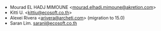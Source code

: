 - Mourad EL HADJ MIMOUNE \<<mourad.elhadj.mimoune@akretion.com>\>
- Kitti U. \<<kittiu@ecosoft.co.th>\>
- Alexei Rivera \<<arivera@archeti.com>\> (migration to 15.0)
- Saran Lim. <saranl@ecosoft.co.th>